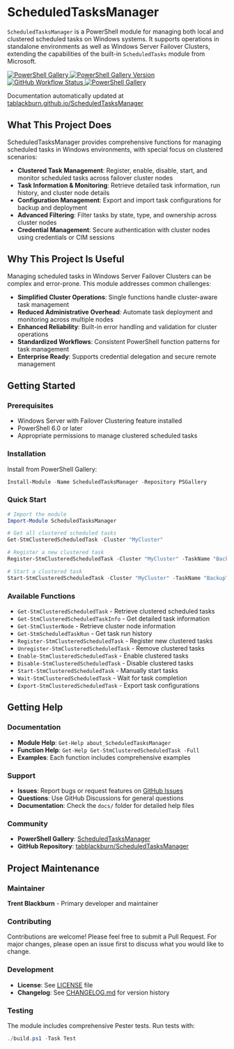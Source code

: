 # ScheduledTasksManager

`ScheduledTasksManager` is a PowerShell module for managing both local and
clustered scheduled tasks on Windows systems. It supports operations in
standalone environments as well as Windows Server Failover Clusters, extending
the capabilities of the built-in `ScheduledTasks` module from Microsoft.

[![PowerShell Gallery](https://img.shields.io/powershellgallery/dt/ScheduledTasksManager)
![PowerShell Gallery Version](https://img.shields.io/powershellgallery/v/ScheduledTasksManager)
![GitHub Workflow Status](https://img.shields.io/github/actions/workflow/status/tablackburn/ScheduledTasksManager/.github/workflows/CI.yaml?branch=main)
![PowerShell Gallery](https://img.shields.io/powershellgallery/p/ScheduledTasksManager)](https://www.powershellgallery.com/packages/ScheduledTasksManager/)

Documentation automatically updated at [tablackburn.github.io/ScheduledTasksManager](https://tablackburn.github.io/ScheduledTasksManager/)

## What This Project Does

ScheduledTasksManager provides comprehensive functions for managing scheduled
tasks in Windows environments, with special focus on clustered scenarios:

- **Clustered Task Management**: Register, enable, disable, start, and monitor
  scheduled tasks across failover cluster nodes
- **Task Information & Monitoring**: Retrieve detailed task information, run
  history, and cluster node details
- **Configuration Management**: Export and import task configurations for backup
  and deployment
- **Advanced Filtering**: Filter tasks by state, type, and ownership across
  cluster nodes
- **Credential Management**: Secure authentication with cluster nodes using
  credentials or CIM sessions

## Why This Project Is Useful

Managing scheduled tasks in Windows Server Failover Clusters can be complex and
error-prone. This module addresses common challenges:

- **Simplified Cluster Operations**: Single functions handle cluster-aware task
  management
- **Reduced Administrative Overhead**: Automate task deployment and monitoring
  across multiple nodes
- **Enhanced Reliability**: Built-in error handling and validation for cluster
  operations
- **Standardized Workflows**: Consistent PowerShell function patterns for task
  management
- **Enterprise Ready**: Supports credential delegation and secure remote
  management

## Getting Started

### Prerequisites

- Windows Server with Failover Clustering feature installed
- PowerShell 6.0 or later
- Appropriate permissions to manage clustered scheduled tasks

### Installation

Install from PowerShell Gallery:

```powershell
Install-Module -Name ScheduledTasksManager -Repository PSGallery
```

### Quick Start

```powershell
# Import the module
Import-Module ScheduledTasksManager

# Get all clustered scheduled tasks
Get-StmClusteredScheduledTask -Cluster "MyCluster"

# Register a new clustered task
Register-StmClusteredScheduledTask -Cluster "MyCluster" -TaskName "BackupTask" -TaskType "ClusterWide"

# Start a clustered task
Start-StmClusteredScheduledTask -Cluster "MyCluster" -TaskName "BackupTask"
```

### Available Functions

- `Get-StmClusteredScheduledTask` - Retrieve clustered scheduled tasks
- `Get-StmClusteredScheduledTaskInfo` - Get detailed task information
- `Get-StmClusterNode` - Retrieve cluster node information
- `Get-StmScheduledTaskRun` - Get task run history
- `Register-StmClusteredScheduledTask` - Register new clustered tasks
- `Unregister-StmClusteredScheduledTask` - Remove clustered tasks
- `Enable-StmClusteredScheduledTask` - Enable clustered tasks
- `Disable-StmClusteredScheduledTask` - Disable clustered tasks
- `Start-StmClusteredScheduledTask` - Manually start tasks
- `Wait-StmClusteredScheduledTask` - Wait for task completion
- `Export-StmClusteredScheduledTask` - Export task configurations

## Getting Help

### Documentation

- **Module Help**: `Get-Help about_ScheduledTasksManager`
- **Function Help**: `Get-Help Get-StmClusteredScheduledTask -Full`
- **Examples**: Each function includes comprehensive examples

### Support

- **Issues**: Report bugs or request features on
  [GitHub Issues](https://github.com/tablackburn/ScheduledTasksManager/issues)
- **Questions**: Use GitHub Discussions for general questions
- **Documentation**: Check the `docs/` folder for detailed help files

### Community

- **PowerShell Gallery**:
  [ScheduledTasksManager](https://www.powershellgallery.com/packages/ScheduledTasksManager)
- **GitHub Repository**:
  [tabblackburn/ScheduledTasksManager](https://github.com/tablackburn/ScheduledTasksManager)

## Project Maintenance

### Maintainer

**Trent Blackburn** - Primary developer and maintainer

### Contributing

Contributions are welcome! Please feel free to submit a Pull Request. For major
changes, please open an issue first to discuss what you would like to change.

### Development

- **License**: See [LICENSE](LICENSE) file
- **Changelog**: See [CHANGELOG.md](CHANGELOG.md) for version history

### Testing

The module includes comprehensive Pester tests. Run tests with:

```powershell
./build.ps1 -Task Test
```
